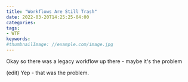 ```yaml
---
title: "Workflows Are Still Trash"
date: 2022-03-20T14:25:25-04:00
categories:
tags:
- WTF
keywords:
#thumbnailImage: //example.com/image.jpg
---
```

Okay so there was a legacy workflow up there - maybe it's the problem
<!--more-->
(edit) Yep - that was the problem.
